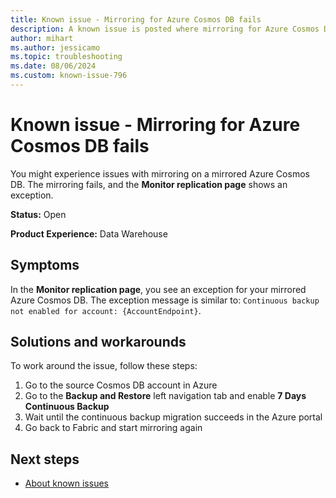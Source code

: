 ```yaml
---
title: Known issue - Mirroring for Azure Cosmos DB fails
description: A known issue is posted where mirroring for Azure Cosmos DB fails.
author: mihart
ms.author: jessicamo
ms.topic: troubleshooting  
ms.date: 08/06/2024
ms.custom: known-issue-796
---
```


# Known issue - Mirroring for Azure Cosmos DB fails

You might experience issues with mirroring on a mirrored Azure Cosmos DB. The mirroring fails, and the **Monitor replication page** shows an exception.

**Status:** Open

**Product Experience:** Data Warehouse

## Symptoms

In the **Monitor replication page**, you see an exception for your mirrored Azure Cosmos DB. The exception message is similar to: `Continuous backup not enabled for account: {AccountEndpoint}`.

## Solutions and workarounds

To work around the issue, follow these steps:

1. Go to the source Cosmos DB account in Azure
1. Go to the **Backup and Restore** left navigation tab and enable **7 Days Continuous Backup**
1. Wait until the continuous backup migration succeeds in the Azure portal
1. Go back to Fabric and start mirroring again

## Next steps

- [About known issues](https://support.fabric.microsoft.com/known-issues)
